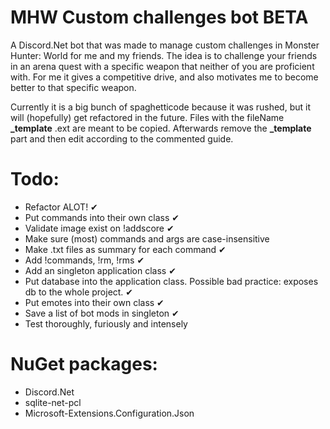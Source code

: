 # MHW Custom challenges bot BETA

A Discord.Net bot that was made to manage custom challenges in Monster Hunter: World for me and my friends. The idea is to challenge your friends in an arena quest with a specific weapon that neither of you are proficient with. For me it gives a competitive drive, and also motivates me to become better to that specific weapon.

Currently it is a big bunch of spaghetticode because it was rushed, but it will (hopefully) get refactored in the future. Files with the fileName **\_template** .ext are meant to be copied. Afterwards remove the **\_template** part and then edit according to the commented guide.

# Todo:
* Refactor ALOT! ✔
* Put commands into their own class ✔
* Validate image exist on !addscore ✔
* Make sure (most) commands and args are case-insensitive
* Make .txt files as summary for each command ✔
* Add !commands, !rm, !rms ✔
* Add an singleton application class ✔
* Put database into the application class. Possible bad practice: exposes db to the whole project. ✔
* Put emotes into their own class ✔
* Save a list of bot mods in singleton ✔
* Test thoroughly, furiously and intensely

# NuGet packages:
* Discord.Net
* sqlite-net-pcl
* Microsoft-Extensions.Configuration.Json
